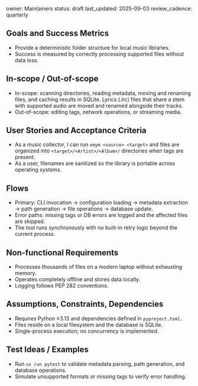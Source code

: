 owner: Maintainers
status: draft
last_updated: 2025-09-03
review_cadence: quarterly

## Goals and Success Metrics
- Provide a deterministic folder structure for local music libraries.
- Success is measured by correctly processing supported files without data loss.

## In-scope / Out-of-scope
- In-scope: scanning directories, reading metadata, moving and renaming files, and caching results in SQLite. Lyrics (.lrc) files that share a stem with supported audio are moved and renamed alongside their tracks.
- Out-of-scope: editing tags, network operations, or streaming media.

## User Stories and Acceptance Criteria
- As a music collector, I can run `omym <source> <target>` and files are organized into `<target>/<Artist>/<Album>/` directories when tags are present.
- As a user, filenames are sanitized so the library is portable across operating systems.

## Flows
- Primary: CLI invocation → configuration loading → metadata extraction → path generation → file operations → database update.
- Error paths: missing tags or DB errors are logged and the affected files are skipped.
- The tool runs synchronously with no built-in retry logic beyond the current process.

## Non-functional Requirements
- Processes thousands of files on a modern laptop without exhausting memory.
- Operates completely offline and stores data locally.
- Logging follows PEP 282 conventions.

## Assumptions, Constraints, Dependencies
- Requires Python ≥3.13 and dependencies defined in `pyproject.toml`.
- Files reside on a local filesystem and the database is SQLite.
- Single-process execution; no concurrency is implemented.

## Test Ideas / Examples
- Run `uv run pytest` to validate metadata parsing, path generation, and database operations.
- Simulate unsupported formats or missing tags to verify error handling.

